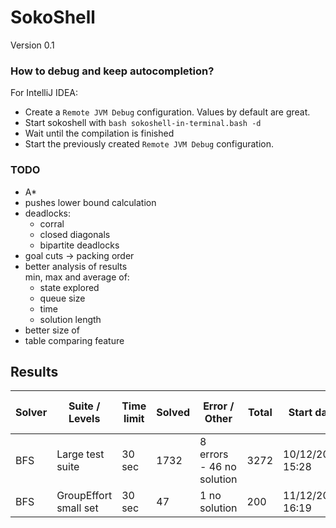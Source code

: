 # SokoShell

Version 0.1

### How to debug and keep autocompletion?

For IntelliJ IDEA:
* Create a `Remote JVM Debug` configuration. Values by default are great.
* Start sokoshell with `bash sokoshell-in-terminal.bash -d`
* Wait until the compilation is finished
* Start the previously created `Remote JVM Debug` configuration.


### TODO

* A*
* pushes lower bound calculation
* deadlocks:
  * corral
  * closed diagonals
  * bipartite deadlocks
* goal cuts -> packing order
* better analysis of results<br>
  min, max and average of:
  * state explored
  * queue size
  * time
  * solution length
* better size of
* table comparing feature

## Results

| Solver | Suite / Levels        | Time limit | Solved | Error / Other             | Total | Start date       | End date         | Total run time |
|--------|-----------------------|------------|--------|---------------------------|-------|------------------|------------------|----------------|
| BFS    | Large test suite      | 30 sec     | 1732   | 8 errors - 46 no solution | 3272  | 10/12/2022 15:28 | 11/12/2022 04:43 | 13h 45min      |
| BFS    | GroupEffort small set | 30 sec     | 47     | 1 no solution             | 200   | 11/12/2022 16:19 | 11/12/2022 17:43 | 1h 2min        |
